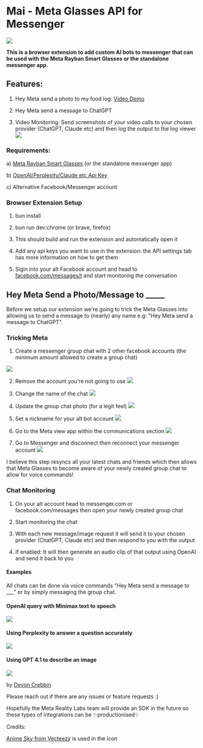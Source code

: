 # Mai - Meta Glasses API for Messenger

![](/assets/mai-promotional.png)

**This is a browser extension to add custom AI bots to messenger that can be used with the Meta Rayban Smart Glasses or the standalone messenger app.**

## Features:

1. Hey Meta send a photo to my food log: [Video Demo](https://www.youtube.com/watch?v=PiEDrcLCmew)

2. Hey Meta send a message to ChatGPT

3. Video Monitoring: Send screenshots of your video calls to your chosen provider (ChatGPT, Claude etc) and then log the output to the log viewer
   ![](/assets/video-monitoring.png)

### Requirements:

a) [Meta Rayban Smart Glasses](https://about.fb.com/news/2023/09/new-ray-ban-meta-smart-glasses/) (or the standalone messenger app)

b) [OpenAI/Perplexity/Claude etc Api Key](https://platform.openai.com/)

c) Alternative Facebook/Messenger account

### Browser Extension Setup

1. bun install

2. bun run dev:chrome (or brave, firefox)

3. This should build and run the extension and automatically open it

4. Add any api keys you want to use in the extension: the API settings tab has more information on how to get them

5. Sigin into your alt Facebook account and head to [facebook.com/messages/t](https://www.facebook.com/messages/t) and start monitoring the conversation

## Hey Meta Send a Photo/Message to **\_\_\_\_\_**

Before we setup our extension we're going to trick the Meta Glasses into allowing us to send a message to (nearly) any name e.g: "Hey Meta send a message to ChatGPT".

### Tricking Meta

1. Create a messenger group chat with 2 other facebook accounts (the minimum amount allowed to create a group chat)

![](/assets/create-a-chat.png)

2. Remove the account you're not going to use
   ![](/assets/remove-member.png)

3. Change the name of the chat
   ![](/assets/change-chat-name.png)

4. Update the group chat photo (for a legit feel)
   ![](/assets/change-photo.png)

5. Set a nickname for your alt bot account
   ![](/assets/edit-nickname.png)

6. Go to the Meta view app within the communications section
   ![](/assets/communications.jpeg)

7. Go to Messenger and disconnect then reconnect your messenger account
   ![](/assets/disconnect.jpeg)

I believe this step resyncs all your latest chats and friends which then allows that Meta Glasses to become aware of your newly created group chat to allow for voice commands!

### Chat Monitoring

1. On your alt account head to messenger.com or facebook.com/messages then open your newly created group chat

2. Start monitoring the chat

3. With each new message/image request it will send it to your chosen provider (ChatGPT, Claude etc) and then respond to you with the output

4. If enabled: It will then generate an audio clip of that output using OpenAI and send it back to you

#### Examples

All chats can be done via voice commands "Hey Meta send a message to \_\_\_" or by simply messaging the group chat.

#### OpenAI query with Minimax text to speech

![](/assets/messenger-example-1.png)

#### Using Perplexity to answer a question accurately

![](/assets/messenger-example-2.png)

#### Using GPT 4.1 to describe an image

![](/assets/messenger-example-3.png)

by [Devon Crebbin](https://github.com/dcrebbin)

Please reach out if there are any issues or feature requests :)

Hopefully the Meta Reality Labs team will provide an SDK in the future so these types of integrations can be ✨productionised✨

Credits:

[Anime Sky from Vecteezy](https://www.vecteezy.com/vector-art/53757812-an-anime-style-illustration-of-clouds-in-the-sky) is used in the icon

